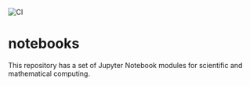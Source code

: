 ![CI](https://github.com/yashsehgal/notebooks/workflows/CI/badge.svg?branch=master)

# notebooks
This repository has a set of Jupyter Notebook modules for scientific and mathematical computing.
